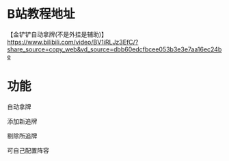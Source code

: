# B站教程地址

【金铲铲自动拿牌(不是外挂是辅助)】 https://www.bilibili.com/video/BV1iRLJz3EfC/?share_source=copy_web&vd_source=dbb60edcfbcee053b3e3e7aa16ec24be

# 功能

自动拿牌

添加新追牌

剔除所追牌



可自己配置阵容

